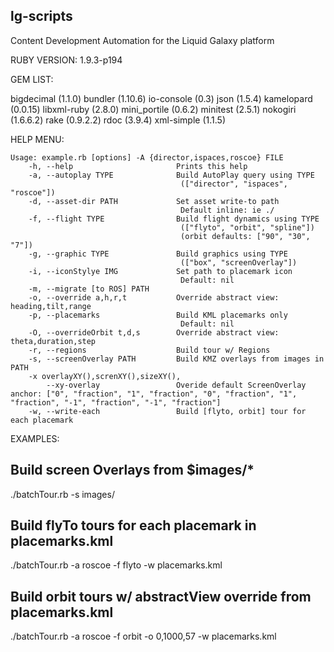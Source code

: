 ## lg-scripts
Content Development Automation for the Liquid Galaxy platform

RUBY VERSION:
1.9.3-p194
 
GEM LIST:

bigdecimal (1.1.0)
bundler (1.10.6)
io-console (0.3)
json (1.5.4)
kamelopard (0.0.15)
libxml-ruby (2.8.0)
mini_portile (0.6.2)
minitest (2.5.1)
nokogiri (1.6.6.2)
rake (0.9.2.2)
rdoc (3.9.4)
xml-simple (1.1.5)

HELP MENU:

```
Usage: example.rb [options] -A {director,ispaces,roscoe} FILE
    -h, --help                       Prints this help
    -a, --autoplay TYPE              Build AutoPlay query using TYPE
                                      (["director", "ispaces", "roscoe"])
    -d, --asset-dir PATH             Set asset write-to path
                                      Default inline: ie ./
    -f, --flight TYPE                Build flight dynamics using TYPE
                                      (["flyto", "orbit", "spline"])
                                      (orbit defaults: ["90", "30", "7"])
    -g, --graphic TYPE               Build graphics using TYPE
                                      (["box", "screenOverlay"])
    -i, --iconStylye IMG             Set path to placemark icon
                                      Default: nil
    -m, --migrate [to ROS] PATH
    -o, --override a,h,r,t           Override abstract view: heading,tilt,range
    -p, --placemarks                 Build KML placemarks only
                                      Default: nil
    -O, --overrideOrbit t,d,s        Override abstract view: theta,duration,step
    -r, --regions                    Build tour w/ Regions
    -s, --screenOverlay PATH         Build KMZ overlays from images in PATH
    -x overlayXY(),screnXY(),sizeXY(),
        --xy-overlay                 Overide default ScreenOverlay anchor: ["0", "fraction", "1", "fraction", "0", "fraction", "1", "fraction", "-1", "fraction", "-1", "fraction"]
    -w, --write-each                 Build [flyto, orbit] tour for each placemark
```

EXAMPLES:

## Build screen Overlays from $images/*
./batchTour.rb -s images/

## Build flyTo tours for each placemark in placemarks.kml
./batchTour.rb -a roscoe -f flyto -w placemarks.kml

## Build orbit tours w/ abstractView override from placemarks.kml
./batchTour.rb -a roscoe -f orbit -o 0,1000,57 -w placemarks.kml

